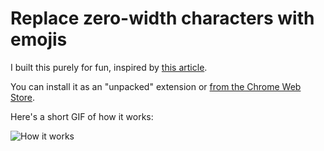 # Replace zero-width characters with emojis

I built this purely for fun, inspired by [this article](https://medium.com/@umpox/be-careful-what-you-copy-invisibly-inserting-usernames-into-text-with-zero-width-characters-18b4e6f17b66).

You can install it as an "unpacked" extension or [from the Chrome Web Store](https://chrome.google.com/webstore/detail/replace-zero-width-charac/lgaiigbekmcejmhenhhleeaicbcjjddi).

Here's a short GIF of how it works:

![How it works](https://d2ffutrenqvap3.cloudfront.net/items/3V1w0P3R051C3d3U0X0C/Screen%20Recording%202018-04-04%20at%2002.55%20PM.gif)